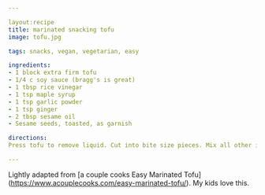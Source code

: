 ```yaml
---

layout:recipe
title: marinated snacking tofu
image: tofu.jpg

tags: snacks, vegan, vegetarian, easy

ingredients: 
- 1 block extra firm tofu
- 1/4 c soy sauce (bragg's is great)
- 1 tbsp rice vinegar
- 1 tsp maple syrup
- 1 tsp garlic powder
- 1 tsp ginger 
- 2 tbsp sesame oil
- Sesame seeds, toasted, as garnish

directions:
Press tofu to remove liquid. Cut into bite size pieces. Mix all other ingredients in small bowl for sauce. Marinate tofu in sauce.

---
```


Lightly adapted from [a couple cooks Easy Marinated Tofu] (https://www.acouplecooks.com/easy-marinated-tofu/). My kids love this. 
